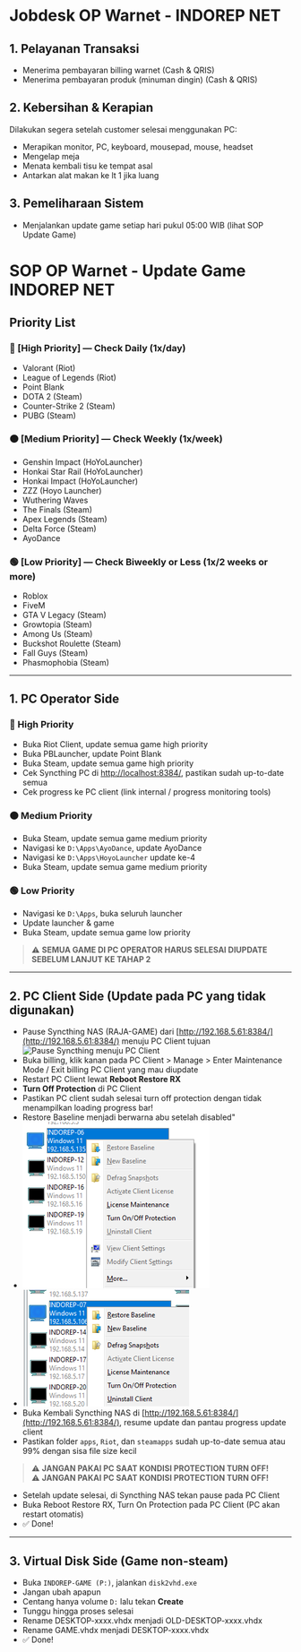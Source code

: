 # Jobdesk OP Warnet - INDOREP NET

## 1. Pelayanan Transaksi
- Menerima pembayaran billing warnet (Cash & QRIS)
- Menerima pembayaran produk (minuman dingin) (Cash & QRIS)

## 2. Kebersihan & Kerapian
Dilakukan segera setelah customer selesai menggunakan PC:
- Merapikan monitor, PC, keyboard, mousepad, mouse, headset
- Mengelap meja
- Menata kembali tisu ke tempat asal
- Antarkan alat makan ke lt 1 jika luang

## 3. Pemeliharaan Sistem
- Menjalankan update game setiap hari pukul 05:00 WIB (lihat SOP Update Game)

# SOP OP Warnet - Update Game INDOREP NET


## Priority List

### 🔴 [High Priority] — Check Daily (1x/day)
- Valorant (Riot)
- League of Legends (Riot)
- Point Blank
- DOTA 2 (Steam)
- Counter-Strike 2 (Steam)
- PUBG (Steam)

### 🟠 [Medium Priority] — Check Weekly (1x/week)
- Genshin Impact (HoYoLauncher)
- Honkai Star Rail (HoYoLauncher)
- Honkai Impact (HoYoLauncher)
- ZZZ (Hoyo Launcher)
- Wuthering Waves
- The Finals (Steam)
- Apex Legends (Steam)
- Delta Force (Steam)
- AyoDance

### 🟢 [Low Priority] — Check Biweekly or Less (1x/2 weeks or more)
- Roblox
- FiveM
- GTA V Legacy (Steam)
- Growtopia (Steam)
- Among Us (Steam)
- Buckshot Roulette (Steam)
- Fall Guys (Steam)
- Phasmophobia (Steam)

---

## 1. PC Operator Side

### 🔴 High Priority
- Buka Riot Client, update semua game high priority
- Buka PBLauncher, update Point Blank
- Buka Steam, update semua game high priority
- Cek Syncthing PC di [http://localhost:8384/](http://localhost:8384/), pastikan sudah up-to-date semua
- Cek progress ke PC client (link internal / progress monitoring tools)

### 🟠 Medium Priority
- Buka Steam, update semua game medium priority
- Navigasi ke `D:\Apps\AyoDance`, update AyoDance
- Navigasi ke `D:\Apps\HoyoLauncher` update ke-4
- Buka Steam, update semua game medium priority

### 🟢 Low Priority
- Navigasi ke `D:\Apps`, buka seluruh launcher
- Update launcher & game
- Buka Steam, update semua game low priority

> ⚠️ **SEMUA GAME DI PC OPERATOR HARUS SELESAI DIUPDATE SEBELUM LANJUT KE TAHAP 2**

---

## 2. PC Client Side (Update pada PC yang tidak digunakan)

- Pause Syncthing NAS (RAJA-GAME) dari [http://192.168.5.61:8384/](http://192.168.5.61:8384/) menuju PC Client tujuan
![Pause Syncthing menuju PC Client](iamges/pause.png)
- Buka billing, klik kanan pada PC Client > Manage > Enter Maintenance Mode / Exit billing PC Client yang mau diupdate
- Restart PC Client lewat **Reboot Restore RX**
- **Turn Off Protection** di PC Client
- Pastikan PC client sudah selesai turn off protection dengan tidak menampilkan loading progress bar!
- Restore Baseline menjadi berwarna abu setelah disabled"
- ![RX Protection Off!](images/rx-off.png)
- ![RX Protection ON!](images/rx-on.png)
- Buka Kembali Syncthing NAS di [http://192.168.5.61:8384/](http://192.168.5.61:8384/), resume update dan pantau progress update client
- Pastikan folder `apps`, `Riot`, dan `steamapps` sudah up-to-date semua atau 99% dengan sisa file size kecil
  
> ⚠️ **JANGAN PAKAI PC SAAT KONDISI PROTECTION TURN OFF!**  
> ⚠️ **JANGAN PAKAI PC SAAT KONDISI PROTECTION TURN OFF!**

- Setelah update selesai, di Syncthing NAS tekan pause pada PC Client 
- Buka Reboot Restore RX, Turn On Protection pada PC Client (PC akan restart otomatis)
- ✅ Done!

---

## 3. Virtual Disk Side (Game non-steam)

- Buka `INDOREP-GAME (P:)`, jalankan `disk2vhd.exe`
- Jangan ubah apapun
- Centang hanya volume `D:` lalu tekan **Create**
- Tunggu hingga proses selesai
- Rename DESKTOP-xxxx.vhdx menjadi OLD-DESKTOP-xxxx.vhdx
- Rename GAME.vhdx menjadi DESKTOP-xxxx.vhdx
- ✅ Done!
